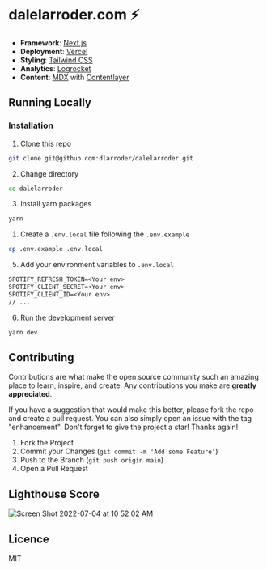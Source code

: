 # dalelarroder.com ⚡️

- **Framework**: [Next.js](https://nextjs.org/)
- **Deployment**: [Vercel](https://vercel.com)
- **Styling**: [Tailwind CSS](https://tailwindcss.com/)
- **Analytics**: [Logrocket](https://logrocket.com/)
- **Content**: [MDX](https://mdxjs.com/) with [Contentlayer](https://www.contentlayer.dev/)

## Running Locally

### Installation

1. Clone this repo

```bash
git clone git@github.com:dlarroder/dalelarroder.git
```

2. Change directory

```sh
cd dalelarroder
```

3. Install yarn packages

```bash
yarn
```

1. Create a `.env.local` file following the `.env.example`

```bash
cp .env.example .env.local
```

5. Add your environment variables to `.env.local`

```txt
SPOTIFY_REFRESH_TOKEN=<Your env>
SPOTIFY_CLIENT_SECRET=<Your env>
SPOTIFY_CLIENT_ID=<Your env>
// ...
```

6. Run the development server

```bash
yarn dev
```

## Contributing

Contributions are what make the open source community such an amazing place to learn, inspire, and create. Any contributions you make are **greatly appreciated**.

If you have a suggestion that would make this better, please fork the repo and create a pull request. You can also simply open an issue with the tag "enhancement".
Don't forget to give the project a star! Thanks again!

1. Fork the Project
2. Commit your Changes (`git commit -m 'Add some Feature'`)
3. Push to the Branch (`git push origin main`)
4. Open a Pull Request

## Lighthouse Score

![Screen Shot 2022-07-04 at 10 52 02 AM](https://user-images.githubusercontent.com/52998821/177234494-f6bc0203-ba71-4f59-8eb7-6375e3784b31.png)

## Licence

MIT
